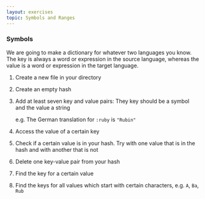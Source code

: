 ```yaml
---
layout: exercises
topic: Symbols and Ranges
---
```


### Symbols

We are going to make a dictionary for whatever two languages you know. The key is always a word or expression in the source language, whereas the value is a word or expression in the target language.

1. Create a new file in your directory

2. Create an empty hash

3. Add at least seven key and value pairs: They key should be a symbol and the value a string­

    e.g. The German translation for `:ruby` is `"Rubin"`

4. Access the value of a certain key

5. Check if a certain value is in your hash. Try with one value that is in the hash and with another that is not

6. Delete one key-­value pair from your hash

7. Find the key for a certain value

8. Find the keys for all values which start with certain characters, e.g. `A`, `Ba`, `Rub`
